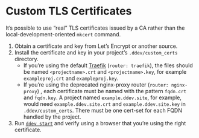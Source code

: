 # Custom TLS Certificates

It’s possible to use “real” TLS certificates issued by a CA rather than the local-development-oriented `mkcert` command.

1. Obtain a certificate and key from Let’s Encrypt or another source.
2. Install the certificate and key in your project’s `.ddev/custom_certs` directory.
   * If you’re using the default [Traefik](traefik-router.md) (`router: traefik`), the files should be named `<projectname>.crt` and `<projectname>.key`, for example `exampleproj.crt` and `exampleproj.key`.
   * If you’re using the deprecated nginx-proxy router (`router: nginx-proxy`) , each certificate must be named with the pattern `fqdn.crt` and `fqdn.key`. A project named `example.ddev.site`, for example, would need `example.ddev.site.crt` and `example.ddev.site.key` in `.ddev/custom_certs`. There must be one cert-set for each FQDN handled by the project.
3. Run [`ddev start`](../usage/commands.md#start) and verify using a browser that you’re using the right certificate.
